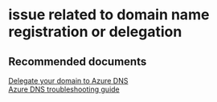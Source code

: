 <properties
	pageTitle="issue related to domain name registration or delegation"
	description="issue related to domain name registration or delegation"
	service="microsoft.network"
	resource="dns"
	authors="radwiv"
	selfHelpType="generic"
	supportTopicIds="32560533"
	resourceTags=""
	productPesIds="15804"
	cloudEnvironments="public, Fairfax"
	articleId="a1bf7b55-183a-4ad5-a2ae-a78752a5ed1b"
/>

# issue related to domain name registration or delegation

## **Recommended documents**
[Delegate your domain to Azure DNS](https://docs.microsoft.com/azure/dns/dns-domain-delegation)<br>
[Azure DNS troubleshooting guide](https://docs.microsoft.com/azure/dns/dns-troubleshoot)
